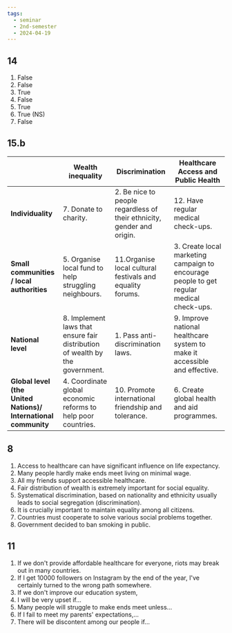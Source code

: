 ```yaml
---
tags:
  - seminar
  - 2nd-semester
  - 2024-04-19
---
```


## 14

1) False
2) False
3) True
4) False
5) True
6) True (NS)
7) False

## 15.b

|                                                                         | **Wealth<br>inequality**                                                     | **Discrimination**                                                     | **Healthcare<br>Access and<br>Public Health**                                               |
| ----------------------------------------------------------------------- | ---------------------------------------------------------------------------- | ---------------------------------------------------------------------- | ------------------------------------------------------------------------------------------- |
| **Individuality**                                                       | 7. Donate to charity.                                                        | 2. Be nice to people regardless of their ethnicity, gender and origin. | 12. Have regular medical check-ups.                                                         |
| **Small communities / local authorities**                               | 5. Organise local fund to help struggling neighbours.                        | 11.Organise local cultural festivals and equality forums.              | 3. Create local marketing campaign to encourage people to get regular medical<br>check-ups. |
| **National level**                                                      | 8. Implement laws that ensure fair distribution of wealth by the government. | 1. Pass anti-discrimination laws.                                      | 9. Improve national healthcare system to make it accessible and effective.                  |
| **Global level (the<br>United Nations)/<br>International<br>community** | 4. Coordinate global economic reforms to help poor countries.                | 10. Promote international friendship and tolerance.                    | 6. Create global health and aid programmes.                                                 |

## 8

1) Access to healthcare can have significant influence on life expectancy.
2) Many people hardly make ends meet living on minimal wage.
3) All my friends support accessible healthcare.
4) Fair distribution of wealth is extremely important for social equality.
5) Systematical discrimination, based on nationality and ethnicity usually leads to social segregation (discrimination).
6) It is crucially important to maintain equality among all citizens.
7) Countries must cooperate to solve various social problems together.
8) Government decided to ban smoking in public.

## 11

1. If we don't provide affordable healthcare for everyone, riots may break out in many countries.
2. If I get 10000 followers on Instagram by the end of the year, I've certainly turned to the wrong path somewhere.
3. If we don't improve our education system, 
4. I will be very upset if…
5. Many people will struggle to make ends meet unless…
6. If I fail to meet my parents' expectations,…
7. There will be discontent among our people if…